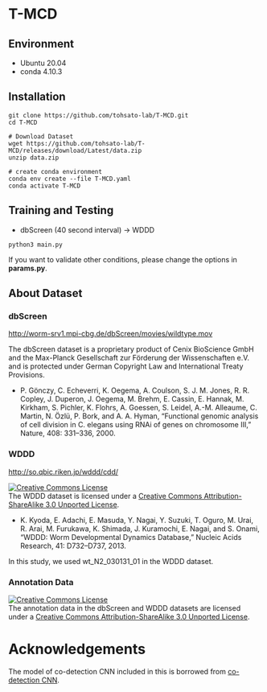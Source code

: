 # T-MCD

## Environment
- Ubuntu 20.04
- conda 4.10.3

## Installation
```shell
git clone https://github.com/tohsato-lab/T-MCD.git
cd T-MCD

# Download Dataset
wget https://github.com/tohsato-lab/T-MCD/releases/download/Latest/data.zip
unzip data.zip

# create conda environment
conda env create --file T-MCD.yaml
conda activate T-MCD
```

## Training and Testing
* dbScreen (40 second interval) -> WDDD
```shell
python3 main.py
```

If you want to validate other conditions, please change the options in **params.py**.

## About Dataset
### dbScreen
http://worm-srv1.mpi-cbg.de/dbScreen/movies/wildtype.mov 


The dbScreen dataset is a proprietary product of Cenix BioScience GmbH and the Max-Planck Gesellschaft zur Förderung der Wissenschaften e.V. and is protected under German Copyright Law and International Treaty Provisions.
* P. Gönczy, C. Echeverri, K. Oegema, A. Coulson, S. J. M. Jones, R. R. Copley, J. Duperon, J. Oegema, M. Brehm, E. Cassin, E. Hannak, M. Kirkham, S. Pichler, K. Flohrs, A. Goessen, S. Leidel, A.-M. Alleaume, C. Martin, N. Özlü, P. Bork, and A. A. Hyman, “Functional genomic analysis of cell division in C. elegans using RNAi of genes on chromosome III,” Nature, 408: 331–336, 2000. 


### WDDD
http://so.qbic.riken.jp/wddd/cdd/ 

<a rel="license" href="http://creativecommons.org/licenses/by-sa/3.0/"><img alt="Creative Commons License" style="border-width:0" src="https://i.creativecommons.org/l/by-sa/3.0/88x31.png" /></a><br />The WDDD dataset is licensed under a <a rel="license" href="http://creativecommons.org/licenses/by-sa/3.0/">Creative Commons Attribution-ShareAlike 3.0 Unported License</a>.
* K. Kyoda, E. Adachi, E. Masuda, Y. Nagai, Y. Suzuki, T. Oguro, M. Urai, R. Arai, M. Furukawa, K. Shimada, J. Kuramochi, E. Nagai, and S. Onami, “WDDD: Worm Developmental Dynamics Database,” Nucleic Acids Research, 41: D732–D737, 2013.

In this study, we used wt_N2_030131_01 in the WDDD dataset.

### Annotation Data
<a rel="license" href="http://creativecommons.org/licenses/by-sa/3.0/"><img alt="Creative Commons License" style="border-width:0" src="https://i.creativecommons.org/l/by-sa/3.0/88x31.png" /></a><br />The annotation data in the dbScreen and WDDD datasets are licensed under a <a rel="license" href="http://creativecommons.org/licenses/by-sa/3.0/">Creative Commons Attribution-ShareAlike 3.0 Unported License</a>.

# Acknowledgements
The model of co-detection CNN included in this is borrowed from [co-detection CNN](https://github.com/naivete5656/WSCTBFP).
